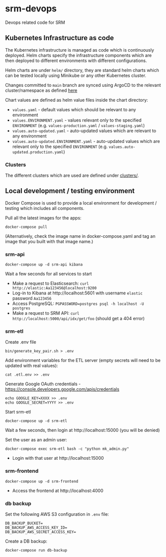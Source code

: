 # srm-devops

Devops related code for SRM

## Kubernetes Infrastructure as code

The Kubernetes infrastructure is managed as code which is continuously deployed.
Helm charts specify the infrastructure components which are then deployed to different environments 
with different configurations.

Helm charts are under `helm/` directory, they are standard helm charts which can be tested locally 
using Minikube or any other Kubernetes cluster.

Changes committed to `main` branch are synced using ArgoCD to the relevant cluster/namespace as defined [here](https://github.com/hasadna/hasadna-k8s/blob/master/apps/hasadna-argocd/templates/)

Chart values are defined as helm value files inside the chart directory:

* `values.yaml` - default values which should be relevant to any environment
* `values.ENVIRONMENT.yaml` - values relevant only to the specified `ENVIRONMENT` (e.g. `values-production.yaml` / `values-staging.yaml`)
* `values.auto-updated.yaml` - auto-updated values which are relevant to any environment
* `values.auto-updated.ENVIRONMENT.yaml` - auto-updated values which are relevant only to the specified `ENVIRONMENT` (e.g. `values.auto-updated.production.yaml`)

### Clusters

The different clusters which are used are defined under [clusters/](/clusters/).

## Local development / testing environment

Docker Compose is used to provide a local environment for development / testing which includes all components.

Pull all the latest images for the apps:

```
docker-compose pull
```

(Alternatively, check the image name in docker-compose.yaml and tag an image that you built with that image name.)

### srm-api

```
docker-compose up -d srm-api kibana
```

Wait a few seconds for all services to start

* Make a request to Elasticsearch: `curl http://elastic:Aa123456@localhost:9200`
* Log-in to Kibana at http://localhost:5601 with username `elastic` password `Aa123456`
* Access PostgreSQL: `PGPASSWORD=postgres psql -h localhost -U postgres`
* Make a request to SRM API: `curl http://localhost:5000/api/idx/get/foo` (should get a 404 error)

### srm-etl

Create .env file

```
bin/generate_key_pair.sh > .env
```

Add environment variables for the ETL server (empty secrets will need to be updated with real values):

```
cat .etl.env >> .env
```

Generate Google OAuth credentials - https://console.developers.google.com/apis/credentials

```
echo GOOGLE_KEY=XXXX >> .env
echo GOOGLE_SECRET=YYYY >> .env
```

Start srm-etl

```
docker-compose up -d srm-etl
```

Wait a few seconds, then login at http://localhost:15000 (you will be denied)

Set the user as an admin user:

```
docker-compose exec srm-etl bash -c "python mk_admin.py"
```

* Login with that user at http://localhost:15000

### srm-frontend

```
docker-compose up -d srm-frontend
```

* Access the frontend at http://localhost:4000

### db backup

Set the following AWS S3 configuration in `.env` file:

```
DB_BACKUP_BUCKET=
DB_BACKUP_AWS_ACCESS_KEY_ID=
DB_BACKUP_AWS_SECRET_ACCESS_KEY=
```

Create a DB backup:

```
docker-compose run db-backup
```
